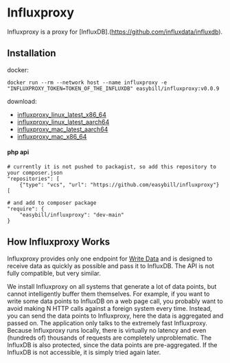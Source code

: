 # Influxproxy

Influxproxy is a proxy for [InfluxDB].(https://github.com/influxdata/influxdb).

## Installation

docker:
```
docker run --rm --network host --name influxproxy -e "INFLUXPROXY_TOKEN=TOKEN_OF_THE_INFLUXDB" easybill/influxproxy:v0.0.9
```

download:
- [influxproxy_linux_latest_x86_64](https://github.com/easybill/influxproxy/releases/latest/download/influxproxy_ubuntu-latest_x86_64)
- [influxproxy_linux_latest_aarch64](https://github.com/easybill/influxproxy/releases/latest/download/influxproxy_ubuntu-latest_aarch64)
- [influxproxy_mac_latest_aarch64](https://github.com/easybill/influxproxy/releases/latest/download/influxproxy_mac_aarch64)
- [influxproxy_mac_x86_64](https://github.com/easybill/influxproxy/releases/latest/download/influxproxy_mac_x86_64)

#### php api

```
# currently it is not pushed to packagist, so add this repository to your composer.json
"repositories": [
    {"type": "vcs", "url": "https://github.com/easybill/influxproxy"}
[

# and add to composer package
"require": {
    "easybill/influxproxy": "dev-main"
}
```

## How Influxproxy Works

Influxproxy provides only one endpoint for [Write Data](https://docs.influxdata.com/influxdb/v2.2/api/#operation/PostWrite)
and is designed to receive data as quickly as possible and pass it to InfluxDB.
The API is not fully compatible, but very similar.

We install Influxproxy on all systems that generate a lot of data points, but cannot
intelligently buffer them themselves.
For example, if you want to write some data points to InfluxDB on a web page call,
you probably want to avoid making N HTTP calls against a foreign system every time.
Instead, you can send the data points to Influxproxy, here the data is aggregated and passed on.
The application only talks to the extremely fast Influxproxy.
Because Influxproxy runs locally, there is virtually no latency and even (hundreds of) thousands of requests are completely unproblematic.
The InfluxDB is also protected, since the data points are pre-aggregated.
If the InfluxDB is not accessible, it is simply tried again later.